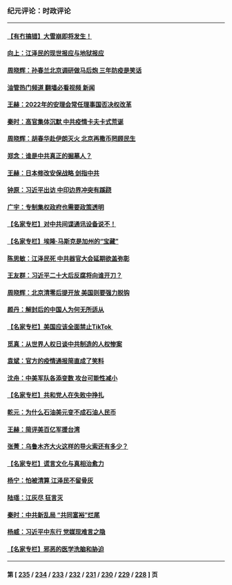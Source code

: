### 纪元评论：时政评论
---
#### [【有冇搞错】大雪崩即将发生！](../../pages/nsc1025/n13885299.md?12160330) 
#### [向上：江泽民的现世报应与地狱报应](../../pages/nsc1025/n13885368.md?12160330) 
#### [周晓辉：孙春兰北京调研做马后炮 三年防疫是笑话](../../pages/nsc1025/n13884846.md?12160330) 
#### [油管热门频道 翻墙必看视频 新闻](ok?12160330)
#### [王赫：2022年的安理会常任理事国否决权改革](../../pages/nsc1025/n13885048.md?12160330) 
#### [秦时：高官集体沉默 中共疫情卡夫卡式荒诞](../../pages/nsc1025/n13885018.md?12160330) 
#### [周晓辉：胡春华赴伊朗灭火 北京再撒币罔顾民生](../../pages/nsc1025/n13884833.md?12160330) 
#### [郑念：谁是中共真正的掘墓人？](../../pages/nsc1025/n13884530.md?12160330) 
#### [王赫：日本修改安保战略 剑指中共](../../pages/nsc1025/n13884566.md?12160330) 
#### [钟原：习近平出访 中印边界冲突有蹊跷](../../pages/nsc1025/n13884330.md?12160330) 
#### [广宇：专制集权政府也需要政策透明](../../pages/nsc1025/n13884490.md?12160330) 
#### [【名家专栏】对中共间谍通讯设备说不！](../../pages/nsc1025/n13884032.md?12160330) 
#### [【名家专栏】埃隆‧马斯克是加州的“宝藏”](../../pages/nsc1025/n13883998.md?12160330) 
#### [陈思敏：江泽民死 中共器官大会延期欲盖弥彰](../../pages/nsc1025/n13883495.md?12160330) 
#### [王友群：习近平二十大后反腐将向谁开刀？](../../pages/nsc1025/n13883431.md?12160330) 
#### [周晓辉：北京清零后提开放 美国则要强力脱钩](../../pages/nsc1025/n13883446.md?12160330) 
#### [颜丹：解封后的中国人为何无所适从](../../pages/nsc1025/n13883368.md?12160330) 
#### [【名家专栏】美国应该全面禁止TikTok ](../../pages/nsc1025/n13883316.md?12160330) 
#### [觅真：从世界人权日谈中共制造的人权惨案](../../pages/nsc1025/n13883142.md?12160330) 
#### [袁斌：官方的疫情通报简直成了笑料](../../pages/nsc1025/n13883006.md?12160330) 
#### [沈舟：中美军队各添变数 攻台可能性减小](../../pages/nsc1025/n13882936.md?12160330) 
#### [【名家专栏】共和党人在失败中挣扎](../../pages/nsc1025/n13882633.md?12160330) 
#### [乾元：为什么石油美元变不成石油人民币](../../pages/nsc1025/n13882915.md?12160330) 
#### [王赫：简评美百亿军援台湾](../../pages/nsc1025/n13882721.md?12160330) 
#### [张菁：乌鲁木齐大火这样的导火索还有多少？](../../pages/nsc1025/n13882841.md?12160330) 
#### [【名家专栏】谎言文化与真相治愈力](../../pages/nsc1025/n13882636.md?12160330) 
#### [杨宁：怕被清算 江泽民不留骨灰](../../pages/nsc1025/n13882634.md?12160330) 
#### [陆瑶：江灰尽 狂言灭](../../pages/nsc1025/n13882578.md?12160330) 
#### [秦时：中共新乱局 “共同富裕”烂尾](../../pages/nsc1025/n13882422.md?12160330) 
#### [杨威：习近平中东行 党媒现难言之隐](../../pages/nsc1025/n13882466.md?12160330) 
#### [【名家专栏】邪恶的医学洗脑和胁迫](../../pages/nsc1025/n13882251.md?12160330) 

---
#### 第 [ [235](./235.md?12160330) / [234](./234.md?12160330) / [233](./233.md?12160330) / [232](./232.md?12160330) / [231](./231.md?12160330) / [230](./230.md?12160330) / [229](./229.md?12160330) / [228](./228.md?12160330) ] 页
